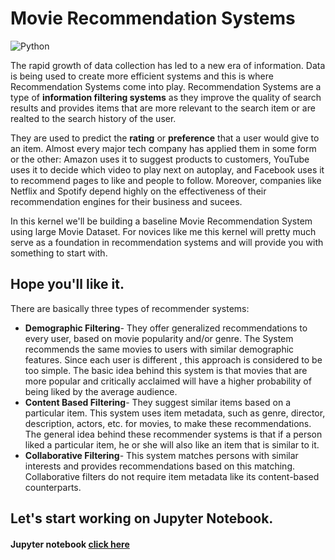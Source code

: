 # Movie Recommendation Systems

![Python](https://img.shields.io/badge/Python-3.9-blueviolet)

The rapid growth of data collection has led to a new era of information. 
Data is being used to create more efficient systems and this is where Recommendation Systems come into play. Recommendation Systems are a type of **information filtering systems** as they improve the quality of search results and provides items that are more relevant to the search item or are realted to the search history of the user.

They are used to predict the **rating** or **preference** that a user would give to an item. Almost every major tech company has applied them in some form or the other: 
Amazon uses it to suggest products to customers, YouTube uses it to decide which video to play next on autoplay, and Facebook uses it to recommend pages to like and people to follow. Moreover, companies like Netflix and Spotify depend highly on the effectiveness of their recommendation engines for their business and sucees.

In this kernel we'll be building a baseline Movie Recommendation System using large Movie Dataset. 
For novices like me this kernel will pretty much serve as a foundation in recommendation systems and will provide you with something to start with.


## Hope you'll like it.

There are basically three types of recommender systems:

* **Demographic Filtering**- They offer generalized recommendations to every user, based on movie popularity and/or genre. The System recommends the same movies to users with similar demographic features. Since each user is different , this approach is considered to be too simple. The basic idea behind this system is that movies that are more popular and critically acclaimed will have a higher probability of being liked by the average audience.
* **Content Based Filtering**- They suggest similar items based on a particular item. This system uses item metadata, such as genre, director, description, actors, etc. for movies, to make these recommendations. The general idea behind these recommender systems is that if a person liked a particular item, he or she will also like an item that is similar to it.
* **Collaborative Filtering**- This system matches persons with similar interests and provides recommendations based on this matching. Collaborative filters do not require item metadata like its content-based counterparts.

## Let's start working on Jupyter Notebook.

#### Jupyter notebook [click here](http://google.com)

